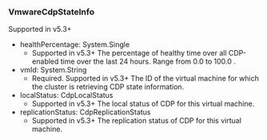 ### VmwareCdpStateInfo
Supported in v5.3+

- healthPercentage: System.Single
  - Supported in v5.3+
  The percentage of healthy time over all CDP-enabled time over the last 24 hours. Range from 0.0 to 100.0 .
- vmId: System.String
  - Required. Supported in v5.3+
  The ID of the virtual machine for which the cluster is retrieving CDP state information.
- localStatus: CdpLocalStatus
  - Supported in v5.3+
  The local status of CDP for this virtual machine.
- replicationStatus: CdpReplicationStatus
  - Supported in v5.3+
  The replication status of CDP for this virtual machine.
